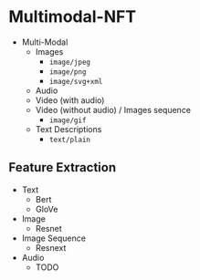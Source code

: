 # Multimodal-NFT

-   Multi-Modal
    -   Images
        -   `image/jpeg`
        -   `image/png`
        -   `image/svg+xml`
    -   Audio
    -   Video (with audio)
    -   Video (without audio) / Images sequence
        -   `image/gif`
    -   Text Descriptions
        -   `text/plain`

## Feature Extraction

-   Text
    -   Bert
    -   GloVe
-   Image
    -   Resnet
-   Image Sequence
    -   Resnext
-   Audio
    -   TODO
